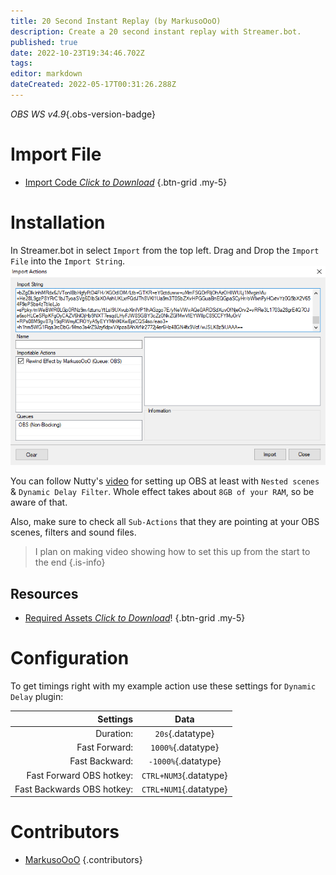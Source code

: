 ```yaml
---
title: 20 Second Instant Replay (by MarkusoOoO)
description: Create a 20 second instant replay with Streamer.bot.
published: true
date: 2022-10-23T19:34:46.702Z
tags: 
editor: markdown
dateCreated: 2022-05-17T00:31:26.288Z
---
```


*OBS WS v4.9*{.obs-version-badge} 
# Import File

- [<i class="mdi mdi-file-document"></i> Import Code *Click to Download*](/assets/20-sec-instant-replay/files/rewind-import.sb)
{.btn-grid .my-5}

# Installation
In Streamer.bot in select `Import` from the top left.
Drag and Drop the `Import File` into the `Import String`. 
![20-sec-instant-replay.png](/assets/20-sec-instant-replay/images/20-sec-instant-replay.png)

You can follow Nutty's [video](https://youtu.be/NuWKrpNCE1k) for setting up OBS at least with `Nested scenes` & `Dynamic Delay Filter`.
Whole effect takes about `8GB of your RAM`, so be aware of that.

Also, make sure to check all `Sub-Actions` that they are pointing at your OBS scenes, filters and sound files.
>I plan on making video showing how to set this up from the start to the end {.is-info}


## Resources
- [<i class="mdi mdi-folder-arrow-down"></i> Required Assets *Click to Download*](/assets/20-sec-instant-replay/files/Rewind-Effect.zip)!
{.btn-grid .my-5}

# Configuration
To get timings right with my example action use these settings for `Dynamic Delay` plugin:

Settings | Data
---:|:---:
Duration: | `20s`{.datatype}
Fast Forward: | `1000%`{.datatype}
Fast Backward: | `-1000%`{.datatype}
Fast Forward OBS hotkey: | `CTRL+NUM3`{.datatype}
Fast Backwards OBS hotkey: | `CTRL+NUM1`{.datatype}

# Contributors

 - [<i class="mdi mdi-twitch"></i> MarkusoOoO](https://www.twitch.tv/markusoooo)
 {.contributors}

